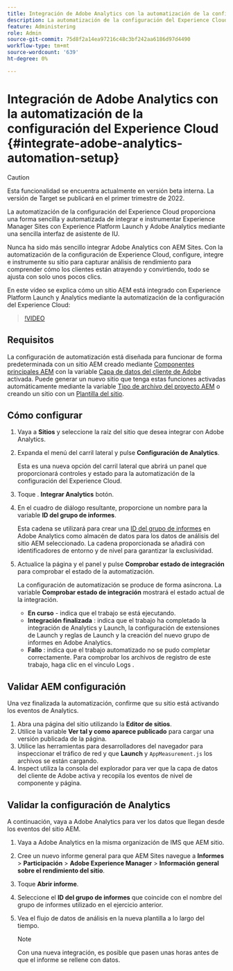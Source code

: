 ```yaml
---
title: Integración de Adobe Analytics con la automatización de la configuración del Experience Cloud
description: La automatización de la configuración del Experience Cloud proporciona una forma sencilla y automatizada de integrar e instrumentar Experience Manager Sites con Experience Platform Launch y Adobe Analytics mediante una sencilla interfaz de asistente de IU. Aprenda a utilizar la configuración automatizada con su propio sitio.
feature: Administering
role: Admin
source-git-commit: 75d8f2a14ea97216c48c3bf242aa6186d97d4490
workflow-type: tm+mt
source-wordcount: '639'
ht-degree: 0%

---
```



# Integración de Adobe Analytics con la automatización de la configuración del Experience Cloud {#integrate-adobe-analytics-automation-setup}

>[!CAUTION]
>
> Esta funcionalidad se encuentra actualmente en versión beta interna. La versión de Target se publicará en el primer trimestre de 2022.

La automatización de la configuración del Experience Cloud proporciona una forma sencilla y automatizada de integrar e instrumentar Experience Manager Sites con Experience Platform Launch y Adobe Analytics mediante una sencilla interfaz de asistente de IU.

Nunca ha sido más sencillo integrar Adobe Analytics con AEM Sites. Con la automatización de la configuración de Experience Cloud, configure, integre e instrumente su sitio para capturar análisis de rendimiento para comprender cómo los clientes están atrayendo y convirtiendo, todo se ajusta con solo unos pocos clics.

En este vídeo se explica cómo un sitio AEM está integrado con Experience Platform Launch y Analytics mediante la automatización de la configuración del Experience Cloud:

>[!VIDEO](https://video.tv.adobe.com/v/339605/?quality=12)

## Requisitos

La configuración de automatización está diseñada para funcionar de forma predeterminada con un sitio AEM creado mediante [Componentes principales AEM](https://experienceleague.adobe.com/docs/experience-manager-core-components/using/introduction.html?lang=es) con la variable [Capa de datos del cliente de Adobe](https://experienceleague.adobe.com/docs/experience-manager-core-components/using/developing/data-layer/overview.html) activada. Puede generar un nuevo sitio que tenga estas funciones activadas automáticamente mediante la variable [Tipo de archivo del proyecto AEM](https://experienceleague.adobe.com/docs/experience-manager-core-components/using/developing/archetype/overview.html) o creando un sitio con un [Plantilla del sitio](/help/journey-sites/quick-site/create-site.md).

## Cómo configurar

1. Vaya a **Sitios** y seleccione la raíz del sitio que desea integrar con Adobe Analytics.
1. Expanda el menú del carril lateral y pulse **Configuración de Analytics**.

   Esta es una nueva opción del carril lateral que abrirá un panel que proporcionará controles y estado para la automatización de la configuración del Experience Cloud.
1. Toque . **Integrar Analytics** botón.
1. En el cuadro de diálogo resultante, proporcione un nombre para la variable **ID del grupo de informes**.

   Esta cadena se utilizará para crear una [ID del grupo de informes](https://experienceleague.adobe.com/docs/analytics/admin/manage-report-suites/new-report-suite/t-create-a-report-suite.html?lang=en) en Adobe Analytics como almacén de datos para los datos de análisis del sitio AEM seleccionado. La cadena proporcionada se añadirá con identificadores de entorno y de nivel para garantizar la exclusividad.

1. Actualice la página y el panel y pulse **Comprobar estado de integración** para comprobar el estado de la automatización.

   La configuración de automatización se produce de forma asíncrona. La variable **Comprobar estado de integración** mostrará el estado actual de la integración.

   * **En curso** - indica que el trabajo se está ejecutando.
   * **Integración finalizada** : indica que el trabajo ha completado la integración de Analytics y Launch, la configuración de extensiones de Launch y reglas de Launch y la creación del nuevo grupo de informes en Adobe Analytics.
   * **Fallo** : indica que el trabajo automatizado no se pudo completar correctamente. Para comprobar los archivos de registro de este trabajo, haga clic en el vínculo Logs .

## Validar AEM configuración

Una vez finalizada la automatización, confirme que su sitio está activando los eventos de Analytics.

1. Abra una página del sitio utilizando la **Editor de sitios**.
1. Utilice la variable **Ver tal y como aparece publicado** para cargar una versión publicada de la página.
1. Utilice las herramientas para desarrolladores del navegador para inspeccionar el tráfico de red y que **Launch** y `AppMeasurement.js` los archivos se están cargando.
1. Inspect utiliza la consola del explorador para ver que la capa de datos del cliente de Adobe activa y recopila los eventos de nivel de componente y página.

## Validar la configuración de Analytics

A continuación, vaya a Adobe Analytics para ver los datos que llegan desde los eventos del sitio AEM.

1. Vaya a Adobe Analytics en la misma organización de IMS que AEM sitio.
1. Cree un nuevo informe general para que AEM Sites navegue a **Informes** > **Participación** > **Adobe Experience Manager** > **Información general sobre el rendimiento del sitio**.
1. Toque **Abrir informe**.
1. Seleccione el **ID del grupo de informes** que coincide con el nombre del grupo de informes utilizado en el ejercicio anterior.
1. Vea el flujo de datos de análisis en la nueva plantilla a lo largo del tiempo.

   >[!NOTE]
   >
   > Con una nueva integración, es posible que pasen unas horas antes de que el informe se rellene con datos.
